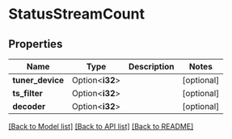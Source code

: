 # StatusStreamCount

## Properties

Name | Type | Description | Notes
------------ | ------------- | ------------- | -------------
**tuner_device** | Option<**i32**> |  | [optional]
**ts_filter** | Option<**i32**> |  | [optional]
**decoder** | Option<**i32**> |  | [optional]

[[Back to Model list]](../README.md#documentation-for-models) [[Back to API list]](../README.md#documentation-for-api-endpoints) [[Back to README]](../README.md)


